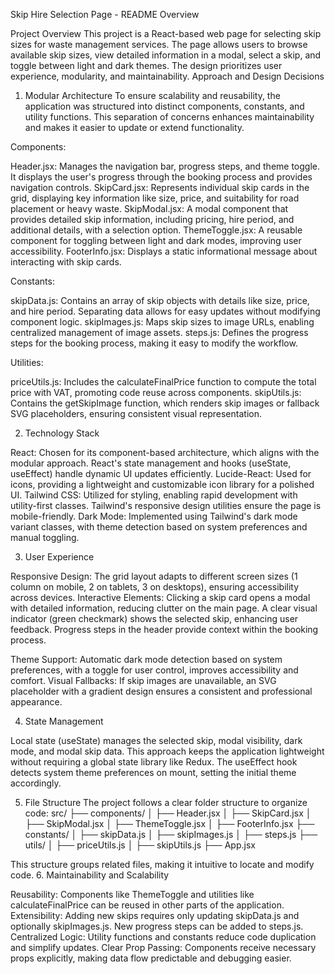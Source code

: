 Skip Hire Selection Page - README Overview

Project Overview
This project is a React-based web page for selecting skip sizes for waste management services. The page allows users to browse available skip sizes, view detailed information in a modal, select a skip, and toggle between light and dark themes. The design prioritizes user experience, modularity, and maintainability.
Approach and Design Decisions

1. Modular Architecture
To ensure scalability and reusability, the application was structured into distinct components, constants, and utility functions. This separation of concerns enhances maintainability and makes it easier to update or extend functionality.

Components:

Header.jsx: Manages the navigation bar, progress steps, and theme toggle. It displays the user's progress through the booking process and provides navigation controls.
SkipCard.jsx: Represents individual skip cards in the grid, displaying key information like size, price, and suitability for road placement or heavy waste.
SkipModal.jsx: A modal component that provides detailed skip information, including pricing, hire period, and additional details, with a selection option.
ThemeToggle.jsx: A reusable component for toggling between light and dark modes, improving user accessibility.
FooterInfo.jsx: Displays a static informational message about interacting with skip cards.


Constants:

skipData.js: Contains an array of skip objects with details like size, price, and hire period. Separating data allows for easy updates without modifying component logic.
skipImages.js: Maps skip sizes to image URLs, enabling centralized management of image assets.
steps.js: Defines the progress steps for the booking process, making it easy to modify the workflow.


Utilities:

priceUtils.js: Includes the calculateFinalPrice function to compute the total price with VAT, promoting code reuse across components.
skipUtils.js: Contains the getSkipImage function, which renders skip images or fallback SVG placeholders, ensuring consistent visual representation.



2. Technology Stack

React: Chosen for its component-based architecture, which aligns with the modular approach. React's state management and hooks (useState, useEffect) handle dynamic UI updates efficiently.
Lucide-React: Used for icons, providing a lightweight and customizable icon library for a polished UI.
Tailwind CSS: Utilized for styling, enabling rapid development with utility-first classes. Tailwind's responsive design utilities ensure the page is mobile-friendly.
Dark Mode: Implemented using Tailwind's dark mode variant classes, with theme detection based on system preferences and manual toggling.

3. User Experience

Responsive Design: The grid layout adapts to different screen sizes (1 column on mobile, 2 on tablets, 3 on desktops), ensuring accessibility across devices.
Interactive Elements:
Clicking a skip card opens a modal with detailed information, reducing clutter on the main page.
A clear visual indicator (green checkmark) shows the selected skip, enhancing user feedback.
Progress steps in the header provide context within the booking process.


Theme Support: Automatic dark mode detection based on system preferences, with a toggle for user control, improves accessibility and comfort.
Visual Fallbacks: If skip images are unavailable, an SVG placeholder with a gradient design ensures a consistent and professional appearance.

4. State Management

Local state (useState) manages the selected skip, modal visibility, dark mode, and modal skip data. This approach keeps the application lightweight without requiring a global state library like Redux.
The useEffect hook detects system theme preferences on mount, setting the initial theme accordingly.

5. File Structure
The project follows a clear folder structure to organize code:
src/
├── components/
│   ├── Header.jsx
│   ├── SkipCard.jsx
│   ├── SkipModal.jsx
│   ├── ThemeToggle.jsx
│   ├── FooterInfo.jsx
├── constants/
│   ├── skipData.js
│   ├── skipImages.js
│   ├── steps.js
├── utils/
│   ├── priceUtils.js
│   ├── skipUtils.js
├── App.jsx

This structure groups related files, making it intuitive to locate and modify code.
6. Maintainability and Scalability

Reusability: Components like ThemeToggle and utilities like calculateFinalPrice can be reused in other parts of the application.
Extensibility: Adding new skips requires only updating skipData.js and optionally skipImages.js. New progress steps can be added to steps.js.
Centralized Logic: Utility functions and constants reduce code duplication and simplify updates.
Clear Prop Passing: Components receive necessary props explicitly, making data flow predictable and debugging easier.
